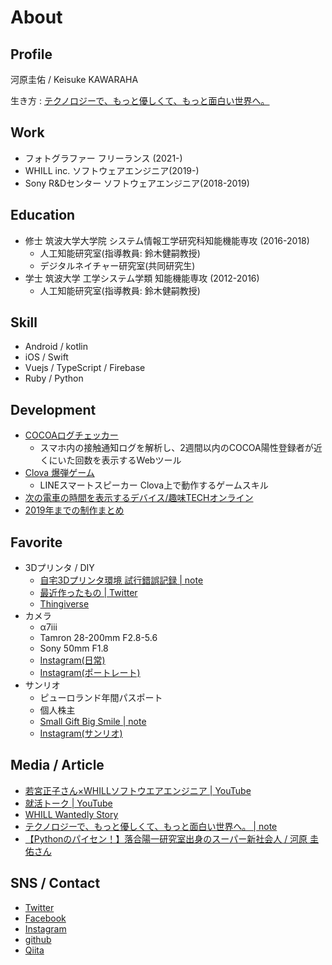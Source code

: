 # About

## Profile
河原圭佑 / Keisuke KAWARAHA

生き方 : [テクノロジーで、もっと優しくて、もっと面白い世界へ。](https://note.com/ktansai/n/n22c35b310640)

## Work
- フォトグラファー フリーランス (2021-)
- WHILL inc. ソフトウェアエンジニア(2019-)
- Sony R&Dセンター ソフトウェアエンジニア(2018-2019)


## Education
- 修士 筑波大学大学院 システム情報工学研究科知能機能専攻 (2016-2018)
  - 人工知能研究室(指導教員: 鈴木健嗣教授)
  - デジタルネイチャー研究室(共同研究生)
- 学士 筑波大学 工学システム学類 知能機能専攻 (2012-2016)
  - 人工知能研究室(指導教員: 鈴木健嗣教授)


## Skill
- Android / kotlin
- iOS / Swift
- Vuejs / TypeScript / Firebase
- Ruby / Python

## Development
- [COCOAログチェッカー](https://cocoa-log-checker.com/)
  - スマホ内の接触通知ログを解析し、2週間以内のCOCOA陽性登録者が近くにいた回数を表示するWebツール
- [Clova 爆弾ゲーム](https://www.youtube.com/watch?v=_-OMFKiUvTU)
  - LINEスマートスピーカー Clova上で動作するゲームスキル
- [次の電車の時間を表示するデバイス/趣味TECHオンライン](https://www.shumi-tech.online/entry/2019/03/13/M5Stack%E3%81%A7%E3%80%8C%E3%81%82%E3%81%A8%E4%BD%95%E5%88%86%E3%81%A7%E9%9B%BB%E8%BB%8A%E3%81%8C%E6%9D%A5%E3%82%8B%E3%81%8B%E3%80%8D%E3%81%8C%E5%88%86%E3%81%8B%E3%82%8B%E3%82%AC%E3%82%B8%E3%82%A7)
- [2019年までの制作まとめ](https://twitter.com/i/events/1160950635463958528)

## Favorite
- 3Dプリンタ / DIY
  - [自宅3Dプリンタ環境 試行錯誤記録 \| note](https://note.com/ktansai/n/n3bd73ec60207)
  - [最近作ったもの | Twitter](https://twitter.com/search?q=%23%E4%BB%8A%E6%97%A5%E3%81%AE%E3%83%94%E3%83%83%E3%82%BF%E3%83%AA%20%40ktansai&src=typed_query&f=top)
  - [Thingiverse](https://www.thingiverse.com/ktansai/designs)
- カメラ
  - α7ⅲ
  - Tamron 28-200mm F2.8-5.6 
  - Sony 50mm F1.8
  - [Instagram(日常)](https://www.instagram.com/ktansai)
  - [Instagram(ポートレート)](https://www.instagram.com/ktansai.portrait/)
- サンリオ
  - ピューロランド年間パスポート
  - 個人株主
  - [Small Gift Big Smile | note](https://note.com/ktansai/n/nb336622377a5)
  - [Instagram(サンリオ)](https://www.instagram.com/ktansai.puro)

## Media / Article
- [若宮正子さん×WHILLソフトウエアエンジニア | YouTube](https://www.youtube.com/watch?v=sGyYcnbESe8)
- [就活トーク | YouTube](https://www.youtube.com/watch?v=BVmdYjF-few)
- [WHILL Wantedly Story](https://www.wantedly.com/companies/whill/post_articles/278022)
- [テクノロジーで、もっと優しくて、もっと面白い世界へ。 | note](https://note.com/ktansai/n/n22c35b310640)
- [【Pythonのパイセン！】落合陽一研究室出身のスーパー新社会人 / 河原 圭佑さん](https://persol-tech-s.co.jp/i-engineer/interesting/python01)

## SNS / Contact
- [Twitter](https://twitter.com/ktansai)
- [Facebook](https://www.facebook.com/ktansai)
- [Instagram](https://www.instagram.com/ktansai)
- [github](https://github.com/ktansai)
- [Qiita](https://qiita.com/ktansai)